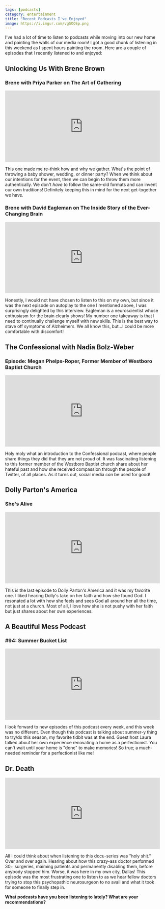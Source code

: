 ```yaml
---
tags: [podcasts]
category: entertainment
title: "Recent Podcasts I've Enjoyed"
image: https://i.imgur.com/vgSOQSp.png
---
```


I've had a lot of time to listen to podcasts while moving into our new home and painting the walls of our media room! I got a good chunk of listening in this weekend as I spent hours painting the room. Here are a couple of episodes that I recently listened to and enjoyed:

## Unlocking Us With Brene Brown

### Brene with Priya Parker on The Art of Gathering
<iframe src="https://open.spotify.com/embed/episode/62J7pAGnjo9VVtM35DTBdS" width="100%" height="232" frameBorder="0" allowtransparency="true" allow="encrypted-media"></iframe>

This one made me re-think how and why we gather. What's the point of throwing a baby shower, wedding, or dinner party? When we think about our intentions for the event, then we can begin to throw them more authentically. We don't *have* to follow the same-old formats and can invent our own traditions! Definitely keeping this in mind for the next get-together we have.

### Brene with David Eagleman on The Inside Story of the Ever-Changing Brain
<iframe src="https://open.spotify.com/embed/episode/3zWZuSHMooOnPv5oIvDXCM" width="100%" height="232" frameBorder="0" allowtransparency="true" allow="encrypted-media"></iframe>

Honestly, I would not have chosen to listen to this on my own, but since it was the next episode on autoplay to the one I mentioned above, I was surprisingly delighted by this interview. Eagleman is a neuroscientist whose enthusiasm for the brain clearly shows! My number one takeaway is that I need to continually challenge myself with new skills. This is the best way to stave off symptoms of Alzheimers. We all know this, but...I could be more comfortable with discomfort!

## The Confessional with Nadia Bolz-Weber

### Episode: Megan Phelps-Roper, Former Member of Westboro Baptist Church
<iframe src="https://open.spotify.com/embed/episode/7bKIXn8aYbYuqHN165aKVn" width="100%" height="232" frameBorder="0" allowtransparency="true" allow="encrypted-media"></iframe>

Holy moly what an introduction to the Confessional podcast, where people share things they did that they are not proud of. It was fascinating listening to this former member of the Westboro Baptist church share about her hateful past and how she received compassion through the people of Twitter, of all places. As it turns out, social media *can* be used for good!

## Dolly Parton's America

### She's Alive
<iframe src="https://open.spotify.com/embed/episode/11d1JyLh7WiCGuBUnsSKgW" width="100%" height="232" frameBorder="0" allowtransparency="true" allow="encrypted-media"></iframe>

This is the last episode to Dolly Parton's America and it was my favorite one. I liked hearing Dolly's take on her faith and how she found God. I resonated a lot with how she feels and sees God all around her all the time, not just at a church. Most of all, I love how she is not pushy with her faith but just shares about her own experiences.

## A Beautiful Mess Podcast

### #94: Summer Bucket List
<iframe src="https://open.spotify.com/embed/episode/3l9fZeYWH2K2PhOp1uTYXA" width="100%" height="232" frameBorder="0" allowtransparency="true" allow="encrypted-media"></iframe>

I look forward to new episodes of this podcast every week, and this week was no different. Even though this podcast is talking about summer-y thing to try/do this season, my favorite tidbit was at the end. Guest host Laura talked about her own experience renovating a home as a perfectionist. You can't wait until your home is "done" to make memories! So true; a much-needed reminder for a perfectionist like me!

## Dr. Death
<iframe src="https://open.spotify.com/embed/episode/3EBoXYjhXkcxcCdLneWsfm" width="100%" height="232" frameBorder="0" allowtransparency="true" allow="encrypted-media"></iframe>

All I could think about when listening to this docu-series was "holy shit." Over and over again. Hearing about how this crazy-ass doctor performed 30+ surgeries, maiming patients and permanently disabling them, before anybody stopped him. Worse, it was here in my own city, Dallas! This episode was the most frustrating one to listen to as we hear fellow doctors trying to stop this psychopathic neurosurgeon to no avail and what it took for someone to finally step in.

**What podcasts have you been listening to lately? What are your recommendations?**